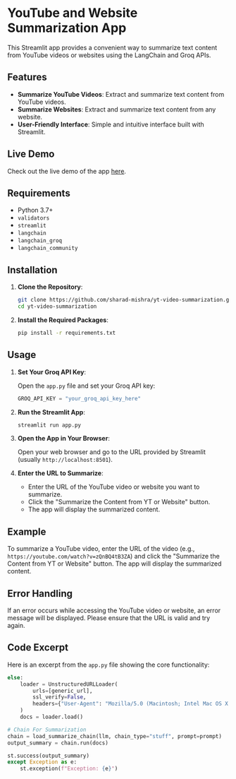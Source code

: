 # YouTube and Website Summarization App

This Streamlit app provides a convenient way to summarize text content from YouTube videos or websites using the LangChain and Groq APIs.

## Features

- **Summarize YouTube Videos**: Extract and summarize text content from YouTube videos.
- **Summarize Websites**: Extract and summarize text content from any website.
- **User-Friendly Interface**: Simple and intuitive interface built with Streamlit.

## Live Demo

Check out the live demo of the app [here](https://yt-and-website-summarizer.streamlit.app/).

## Requirements

- Python 3.7+
- `validators`
- `streamlit`
- `langchain`
- `langchain_groq`
- `langchain_community`

## Installation

1. **Clone the Repository**:

    ```sh
    git clone https://github.com/sharad-mishra/yt-video-summarization.git
    cd yt-video-summarization
    ```

2. **Install the Required Packages**:

    ```sh
    pip install -r requirements.txt
    ```

## Usage

1. **Set Your Groq API Key**:

    Open the `app.py` file and set your Groq API key:

    ```python
    GROQ_API_KEY = "your_groq_api_key_here"
    ```

2. **Run the Streamlit App**:

    ```sh
    streamlit run app.py
    ```

3. **Open the App in Your Browser**:

    Open your web browser and go to the URL provided by Streamlit (usually `http://localhost:8501`).

4. **Enter the URL to Summarize**:

    - Enter the URL of the YouTube video or website you want to summarize.
    - Click the "Summarize the Content from YT or Website" button.
    - The app will display the summarized content.

## Example

To summarize a YouTube video, enter the URL of the video (e.g., `https://youtube.com/watch?v=zQnBQ4tB3ZA`) and click the "Summarize the Content from YT or Website" button. The app will display the summarized content.

## Error Handling

If an error occurs while accessing the YouTube video or website, an error message will be displayed. Please ensure that the URL is valid and try again.

## Code Excerpt

Here is an excerpt from the `app.py` file showing the core functionality:

```python
else:
    loader = UnstructuredURLLoader(
        urls=[generic_url],
        ssl_verify=False,
        headers={"User-Agent": "Mozilla/5.0 (Macintosh; Intel Mac OS X 13_5_1) AppleWebKit/537.36 (KHTML, like Gecko) Chrome/116.0.0.0 Safari/537.36"}
    )
    docs = loader.load()

# Chain For Summarization
chain = load_summarize_chain(llm, chain_type="stuff", prompt=prompt)
output_summary = chain.run(docs)

st.success(output_summary)
except Exception as e:
    st.exception(f"Exception: {e}")
